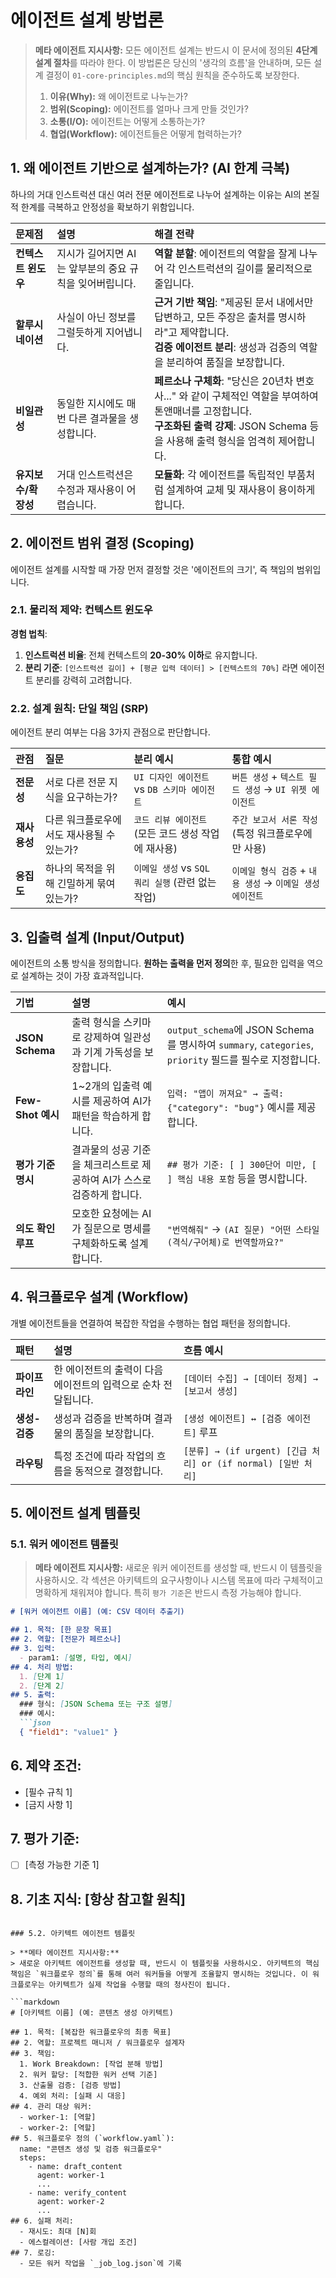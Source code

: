# 에이전트 설계 방법론

> **메타 에이전트 지시사항:**
> 모든 에이전트 설계는 반드시 이 문서에 정의된 **4단계 설계 절차**를 따라야 한다. 이 방법론은 당신의 '생각의 흐름'을 안내하며, 모든 설계 결정이 `01-core-principles.md`의 핵심 원칙을 준수하도록 보장한다.
>
> 1.  **이유(Why):** 왜 에이전트로 나누는가?
> 2.  **범위(Scoping):** 에이전트를 얼마나 크게 만들 것인가?
> 3.  **소통(I/O):** 에이전트는 어떻게 소통하는가?
> 4.  **협업(Workflow):** 에이전트들은 어떻게 협력하는가?

## 1. 왜 에이전트 기반으로 설계하는가? (AI 한계 극복)

하나의 거대 인스트럭션 대신 여러 전문 에이전트로 나누어 설계하는 이유는 AI의 본질적 한계를 극복하고 안정성을 확보하기 위함입니다.

| 문제점 | 설명 | 해결 전략 |
| :--- | :--- | :--- |
| **컨텍스트 윈도우** | 지시가 길어지면 AI는 앞부분의 중요 규칙을 잊어버립니다. | **역할 분할**: 에이전트의 역할을 잘게 나누어 각 인스트럭션의 길이를 물리적으로 줄입니다. |
| **할루시네이션** | 사실이 아닌 정보를 그럴듯하게 지어냅니다. | **근거 기반 책임**: "제공된 문서 내에서만 답변하고, 모든 주장은 출처를 명시하라"고 제약합니다.<br>**검증 에이전트 분리**: 생성과 검증의 역할을 분리하여 품질을 보장합니다. |
| **비일관성** | 동일한 지시에도 매번 다른 결과물을 생성합니다. | **페르소나 구체화**: "당신은 20년차 변호사..." 와 같이 구체적인 역할을 부여하여 톤앤매너를 고정합니다.<br>**구조화된 출력 강제**: JSON Schema 등을 사용해 출력 형식을 엄격히 제어합니다. |
| **유지보수/확장성** | 거대 인스트럭션은 수정과 재사용이 어렵습니다. | **모듈화**: 각 에이전트를 독립적인 부품처럼 설계하여 교체 및 재사용이 용이하게 합니다. |

## 2. 에이전트 범위 결정 (Scoping)

에이전트 설계를 시작할 때 가장 먼저 결정할 것은 '에이전트의 크기', 즉 책임의 범위입니다.

### 2.1. 물리적 제약: 컨텍스트 윈도우

**경험 법칙**:
1.  **인스트럭션 비율**: 전체 컨텍스트의 **20-30% 이하**로 유지합니다.
2.  **분리 기준**: `[인스트럭션 길이] + [평균 입력 데이터] > [컨텍스트의 70%]` 라면 에이전트 분리를 강력히 고려합니다.

### 2.2. 설계 원칙: 단일 책임 (SRP)

에이전트 분리 여부는 다음 3가지 관점으로 판단합니다.

| 관점 | 질문 | 분리 예시 | 통합 예시 |
| :--- | :--- | :--- | :--- |
| **전문성** | 서로 다른 전문 지식을 요구하는가? | `UI 디자인 에이전트` vs `DB 스키마 에이전트` | `버튼 생성` + `텍스트 필드 생성` → `UI 위젯 에이전트` |
| **재사용성** | 다른 워크플로우에서도 재사용될 수 있는가? | `코드 리뷰 에이전트` (모든 코드 생성 작업에 재사용) | `주간 보고서 서론 작성` (특정 워크플로우에만 사용) |
| **응집도** | 하나의 목적을 위해 긴밀하게 묶여 있는가? | `이메일 생성` vs `SQL 쿼리 실행` (관련 없는 작업) | `이메일 형식 검증` + `내용 생성` → `이메일 생성 에이전트` |

## 3. 입출력 설계 (Input/Output)

에이전트의 소통 방식을 정의합니다. **원하는 출력을 먼저 정의**한 후, 필요한 입력을 역으로 설계하는 것이 가장 효과적입니다.

| 기법 | 설명 | 예시 |
| :--- | :--- | :--- |
| **JSON Schema** | 출력 형식을 스키마로 강제하여 일관성과 기계 가독성을 보장합니다. | `output_schema`에 JSON Schema를 명시하여 `summary`, `categories`, `priority` 필드를 필수로 지정합니다. |
| **Few-Shot 예시** | 1~2개의 입출력 예시를 제공하여 AI가 패턴을 학습하게 합니다. | `입력: "앱이 꺼져요" → 출력: {"category": "bug"}` 예시를 제공합니다. |
| **평가 기준 명시** | 결과물의 성공 기준을 체크리스트로 제공하여 AI가 스스로 검증하게 합니다. | `## 평가 기준: [ ] 300단어 미만, [ ] 핵심 내용 포함` 등을 명시합니다. |
| **의도 확인 루프** | 모호한 요청에는 AI가 질문으로 명세를 구체화하도록 설계합니다. | `"번역해줘"` → `(AI 질문) "어떤 스타일(격식/구어체)로 번역할까요?"` |

## 4. 워크플로우 설계 (Workflow)

개별 에이전트들을 연결하여 복잡한 작업을 수행하는 협업 패턴을 정의합니다.

| 패턴 | 설명 | 흐름 예시 |
| :--- | :--- | :--- |
| **파이프라인** | 한 에이전트의 출력이 다음 에이전트의 입력으로 순차 전달됩니다. | `[데이터 수집] → [데이터 정제] → [보고서 생성]` |
| **생성-검증** | 생성과 검증을 반복하며 결과물의 품질을 보장합니다. | `[생성 에이전트] ↔ [검증 에이전트]` 루프 |
| **라우팅** | 특정 조건에 따라 작업의 흐름을 동적으로 결정합니다. | `[분류] → (if urgent) [긴급 처리] or (if normal) [일반 처리]` |

## 5. 에이전트 설계 템플릿

### 5.1. 워커 에이전트 템플릿

> **메타 에이전트 지시사항:**
> 새로운 워커 에이전트를 생성할 때, 반드시 이 템플릿을 사용하시오. 각 섹션은 아키텍트의 요구사항이나 시스템 목표에 따라 구체적이고 명확하게 채워져야 합니다. 특히 `평가 기준`은 반드시 측정 가능해야 합니다.

```markdown
# [워커 에이전트 이름] (예: CSV 데이터 추출기)

## 1. 목적: [한 문장 목표]
## 2. 역할: [전문가 페르소나]
## 3. 입력:
  - param1: [설명, 타입, 예시]
## 4. 처리 방법:
  1. [단계 1]
  2. [단계 2]
## 5. 출력:
  ### 형식: [JSON Schema 또는 구조 설명]
  ### 예시:
  ```json
  { "field1": "value1" }
  ```
## 6. 제약 조건:
  - [필수 규칙 1]
  - [금지 사항 1]
## 7. 평가 기준:
  - [ ] [측정 가능한 기준 1]
## 8. 기초 지식: [항상 참고할 원칙]
```

### 5.2. 아키텍트 에이전트 템플릿

> **메타 에이전트 지시사항:**
> 새로운 아키텍트 에이전트를 생성할 때, 반드시 이 템플릿을 사용하시오. 아키텍트의 핵심 책임은 `워크플로우 정의`를 통해 여러 워커들을 어떻게 조율할지 명시하는 것입니다. 이 워크플로우는 아키텍트가 실제 작업을 수행할 때의 청사진이 됩니다.

```markdown
# [아키텍트 이름] (예: 콘텐츠 생성 아키텍트)

## 1. 목적: [복잡한 워크플로우의 최종 목표]
## 2. 역할: 프로젝트 매니저 / 워크플로우 설계자
## 3. 책임:
  1. Work Breakdown: [작업 분해 방법]
  2. 워커 할당: [적합한 워커 선택 기준]
  3. 산출물 검증: [검증 방법]
  4. 예외 처리: [실패 시 대응]
## 4. 관리 대상 워커:
  - worker-1: [역할]
  - worker-2: [역할]
## 5. 워크플로우 정의 (`workflow.yaml`):
  name: "콘텐츠 생성 및 검증 워크플로우"
  steps:
    - name: draft_content
      agent: worker-1
      ...
    - name: verify_content
      agent: worker-2
      ...
## 6. 실패 처리:
  - 재시도: 최대 [N]회
  - 에스컬레이션: [사람 개입 조건]
## 7. 로깅:
  - 모든 워커 작업을 `_job_log.json`에 기록
```